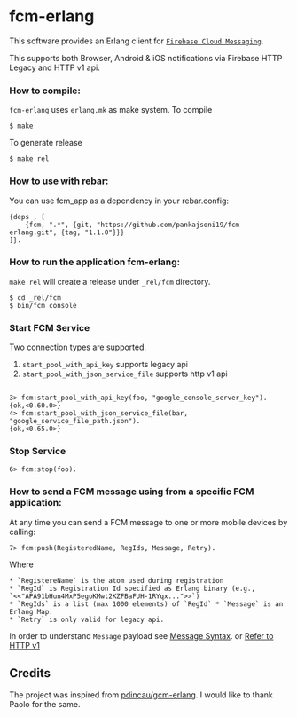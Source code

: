 # fcm-erlang


This software provides an Erlang client for [`Firebase Cloud Messaging`](https://firebase.google.com/docs/cloud-messaging).

This supports both Browser, Android & iOS notifications via Firebase HTTP Legacy and HTTP v1 api.

### How to compile:

`fcm-erlang` uses `erlang.mk` as make system. To compile

```
$ make
```
    
To generate release

```
$ make rel
```
 
### How to use with rebar:

You can use fcm_app as a dependency in your rebar.config:

```
{deps , [
    {fcm, ".*", {git, "https://github.com/pankajsoni19/fcm-erlang.git", {tag, "1.1.0"}}}
]}.
```

### How to run the application fcm-erlang:

`make rel` will create a release under `_rel/fcm` directory. 

    $ cd _rel/fcm
    $ bin/fcm console

### Start FCM Service

Two connection types are supported.

1. `start_pool_with_api_key` supports legacy api
2. `start_pool_with_json_service_file` supports http v1 api

```

3> fcm:start_pool_with_api_key(foo, "google_console_server_key").
{ok,<0.60.0>}
4> fcm:start_pool_with_json_service_file(bar, "google_service_file_path.json").
{ok,<0.65.0>}
```

### Stop Service

```
6> fcm:stop(foo).
```

### How to send a FCM message using from a specific FCM application:

At any time you can send a FCM message to one or more mobile devices by calling:

    7> fcm:push(RegisteredName, RegIds, Message, Retry).

Where
 
	* `RegistereName` is the atom used during registration
	* `RegId` is Registration Id specified as Erlang binary (e.g., `<<"APA91bHun4MxP5egoKMwt2KZFBaFUH-1RYqx...">>`)
	* `RegIds` is a list (max 1000 elements) of `RegId`	* `Message` is an Erlang Map.
	* `Retry` is only valid for legacy api.

In order to understand `Message` payload see [Message Syntax](https://firebase.google.com/docs/cloud-messaging/http-server-ref#send-downstream).
or [Refer to HTTP v1](https://firebase.google.com/docs/cloud-messaging/send-message#rest)

## Credits

The project was inspired from [pdincau/gcm-erlang](https://github.com/pdincau/gcm-erlang). I would like to thank Paolo for the same.